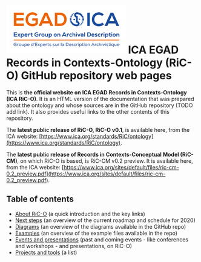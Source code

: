 # ![ICA-EGAD logo](images/ICA_Logo_ExpertGroups_EGAD_small.png) ICA EGAD Records in Contexts-Ontology (RiC-O) GitHub repository web pages

This is **the official website on ICA EGAD Records in Contexts-Ontology (ICA RiC-O)**. It is an HTML version of the documentation that was prepared about the ontology and whose sources are in the GitHub repository (TODO add link). It also provides useful links to the other contents of this repository.

The **latest public release of RiC-O, RiC-O v0.1**, is available here, from the ICA website: [https://www.ica.org/standards/RiC/ontology](https://www.ica.org/standards/RiC/ontology).

The **latest public release of Records in Contexts-Conceptual Model (RiC-CM)**, on which RiC-O is based, is RiC-CM v0.2 preview. It is available here, from the ICA website: [https://www.ica.org/sites/default/files/ric-cm-0.2_preview.pdf](https://www.ica.org/sites/default/files/ric-cm-0.2_preview.pdf).

## Table of contents
* [About RiC-O](about.html) (a quick introduction and the key links)
* [Next steps](next-steps.html) (an overview of the current roadmap and schedule for 2020)
* [Diagrams](diagrams.html) (an overview of the diagrams available in the GitHub repo)
* [Examples](examples.html) (an overview of the example files available in the repo)
* [Events and presentations](events.html) (past and coming events - like conferences and workshops - and presentations, on RiC-O)
* [Projects and tools](projects-and-tools.html) (a list)

